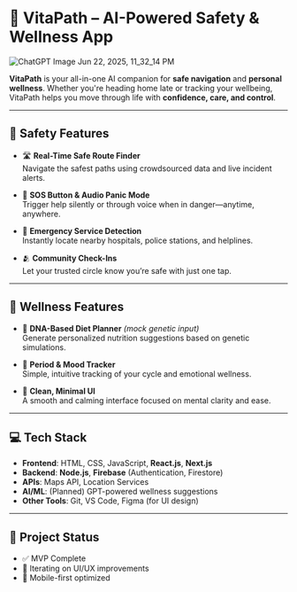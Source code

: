 # 🌟 VitaPath – AI-Powered Safety & Wellness App
![ChatGPT Image Jun 22, 2025, 11_32_14 PM](https://github.com/user-attachments/assets/ffb299a3-a4f3-4185-a87e-a43e1735ebd0)

**VitaPath** is your all-in-one AI companion for **safe navigation** and **personal wellness**. Whether you're heading home late or tracking your wellbeing, VitaPath helps you move through life with **confidence, care, and control**.

---

## 🚨 Safety Features

- 🛣️ **Real-Time Safe Route Finder**  
  Navigate the safest paths using crowdsourced data and live incident alerts.

- 🚨 **SOS Button & Audio Panic Mode**  
  Trigger help silently or through voice when in danger—anytime, anywhere.

- 🧭 **Emergency Service Detection**  
  Instantly locate nearby hospitals, police stations, and helplines.

- 🫂 **Community Check-Ins**  
  Let your trusted circle know you’re safe with just one tap.

---

## 💖 Wellness Features

- 🧬 **DNA-Based Diet Planner** *(mock genetic input)*  
  Generate personalized nutrition suggestions based on genetic simulations.

- 📅 **Period & Mood Tracker**  
  Simple, intuitive tracking of your cycle and emotional wellness.

- 🌈 **Clean, Minimal UI**  
  A smooth and calming interface focused on mental clarity and ease.

---

## 💻 Tech Stack

- **Frontend**: HTML, CSS, JavaScript, **React.js**, **Next.js**  
- **Backend**: **Node.js**, **Firebase** (Authentication, Firestore)  
- **APIs**: Maps API, Location Services  
- **AI/ML**: (Planned) GPT-powered wellness suggestions  
- **Other Tools**: Git, VS Code, Figma (for UI design)

---

## 🚀 Project Status

- ✅ MVP Complete  
- 🔄 Iterating on UI/UX improvements  
- 📱 Mobile-first optimized  
